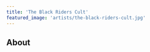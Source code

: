 ```yaml
---
title: 'The Black Riders Cult'
featured_image: 'artists/the-black-riders-cult.jpg'
---
```


## About


